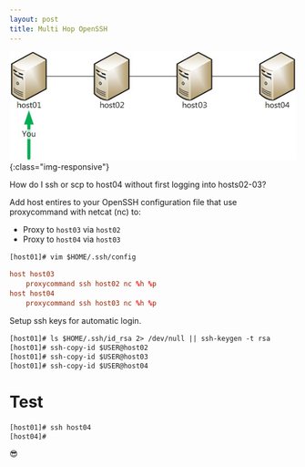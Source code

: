 ```yaml
---
layout: post
title: Multi Hop OpenSSH
---
```


![SSH Multihop](/public/img/multihop-ssh/hosts.jpg){:class="img-responsive"}


How do I ssh or scp to host04 without first logging into hosts02-03?

Add host entires to your OpenSSH configuration file that use proxycommand with netcat (nc) to:

 * Proxy to `host03` via `host02` 
 * Proxy to `host04` via `host03` 


```
[host01]# vim $HOME/.ssh/config
```


```conf
host host03
    proxycommand ssh host02 nc %h %p
host host04
    proxycommand ssh host03 nc %h %p
```

Setup ssh keys for automatic login.

```
[host01]# ls $HOME/.ssh/id_rsa 2> /dev/null || ssh-keygen -t rsa
[host01]# ssh-copy-id $USER@host02
[host01]# ssh-copy-id $USER@host03
[host01]# ssh-copy-id $USER@host04
```

# Test

```shell
[host01]# ssh host04
[host04]#
```

:sunglasses:
